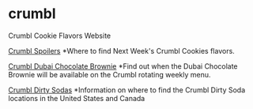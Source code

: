 # crumbl
Crumbl Cookie Flavors Website

<a href="https://crumblcookieflavors.com/spoilers-next-weeks-flavors/">Crumbl Spoilers</a>
*Where to find Next Week's Crumbl Cookies flavors.

<a href="https://crumblcookieflavors.com/dubai-chocolate-brownie/">Crumbl Dubai Chocolate Brownie</a>
*Find out when the Dubai Chocolate Brownie will be available on the Crumbl rotating weekly menu.

<a href="https://crumblcookieflavors.com/dubai-chocolate-brownie/](https://crumblcookieflavors.com/crumbl-dirty-sodas/">Crumbl Dirty Sodas</a>
*Information on where to find the Crumbl Dirty Soda locations in the United States and Canada
